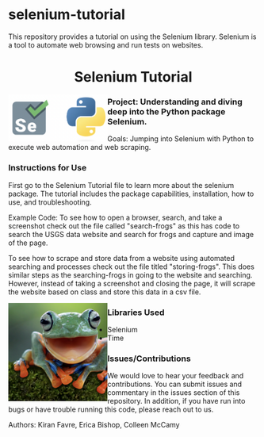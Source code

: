 # selenium-tutorial
This repository provides a tutorial on using the Selenium library. Selenium is a tool to automate web browsing and run tests on websites.


<h1 align="center"> Selenium Tutorial </h1>

<img align="left" src="Selenium.png" width="200">

### Project: Understanding and diving deep into the Python package Selenium.
Goals: Jumping into Selenium with Python to execute web automation and web scraping. 

### Instructions for Use
First go to the Selenium Tutorial file to learn more about the selenium package. The tutorial includes the package capabilities, installation, how to use, and troubleshooting.

Example Code:
To see how to open a browser, search, and take a screenshot check out the file called "search-frogs" as this has code to search the USGS data website and search for frogs and capture and image of the page.

To see how to scrape and store data from a website using automated searching and processes check out the file titled "storing-frogs". This does similar steps as the searching-frogs in going to the website and searching. However, instead of taking a screenshot and closing the page, it will scrape the website based on class and store this data in a csv file.

<img align="left" src="Screen Shot 2022-09-09 at 10.00.47 AM.png" width="200">

### Libraries Used 
- Selenium
- Time


### Issues/Contributions
We would love to hear your feedback and contributions. You can submit issues and commentary in the issues section of this repository. In addition, if you have run into bugs or have trouble running this code, please reach out to us.

Authors: Kiran Favre, Erica Bishop, Colleen McCamy



